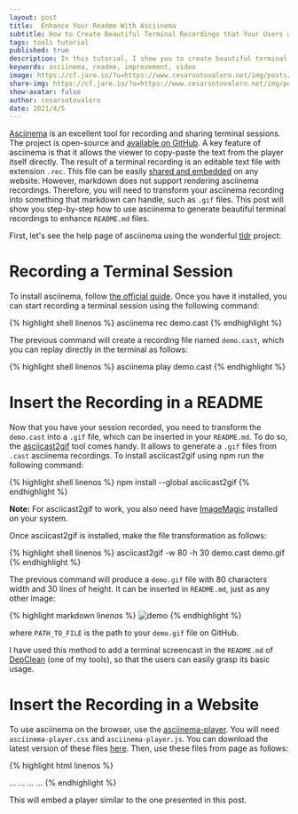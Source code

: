 ```yaml
---
layout: post
title:  Enhance Your Readme With Asciinema
subtitle: How to Create Beautiful Terminal Recordings that Your Users will Love
tags: tools tutorial
published: true
description: In this tutorial, I show you to create beautiful terminal recordings that your users will love using ascinema.
keywords: asciinema, readme, improvement, video
image: https://cf.jare.io/?u=https://www.cesarsotovalero.net/img/posts/asciinema.jpg
share-img: https://cf.jare.io/?u=https://www.cesarsotovalero.net/img/posts/asciinema.jpg
show-avatar: false
author: cesarsotovalero
date: 2021/4/5
---
```


[Asciinema](https://asciinema.org/) is an excellent tool for recording and sharing terminal sessions. 
The project is open-source and [available on GitHub](https://github.com/asciinema/asciinema).
A key feature of asciinema is that it allows the viewer to copy-paste the text from the player itself directly. 
The result of a terminal recording is an editable text file with extension `.rec`. 
This file can be easily [shared and embedded](https://asciinema.org/docs/embedding) on any website. 
However, markdown does not support rendering asciinema recordings.
Therefore, you will need to transform your asciinema recording into something that markdown can handle, such as `.gif` files.
This post will show you step-by-step how to use asciinema to generate beautiful terminal recordings to enhance `README.md` files.

First, let's see the help page of asciinema using the wonderful [tldr](https://github.com/tldr-pages/tldr) project:

<link rel="stylesheet" type="text/css" href="../css/asciinema-player.css" />
<script src="../js/asciinema-player.js"></script>
<asciinema-player src="../asciinema/tldr_asciinema.rec" poster="npt:00:12" start-at="3"></asciinema-player>

# Recording a Terminal Session

To install asciinema, follow [the official guide](https://asciinema.org/docs/installation).
Once you have it installed, you can start recording a terminal session using the following command:

{% highlight shell linenos %}
asciinema rec demo.cast
{% endhighlight %}

The previous command will create a recording file named `demo.cast`, which you can replay directly in the terminal as follows:

{% highlight shell linenos %}
asciinema play demo.cast
{% endhighlight %}

# Insert the Recording in a README

Now that you have your session recorded, you need to transform the `demo.cast` into a  `.gif` file, which can be inserted in your `README.md`.
To do so, the [asciicast2gif](https://github.com/asciinema/asciicast2gif) tool comes handy. 
It allows to generate a `.gif` files from `.cast` asciinema recordings.
To install asciicast2gif using npm run the following command:

{% highlight shell linenos %}
npm install --global asciicast2gif
{% endhighlight %}

**Note:** For asciicast2gif to work, you also need have [ImageMagic](http://www.imagemagick.org/) installed on your system.

Once asciicast2gif is installed, make the file transformation as follows:

{% highlight shell linenos %}
asciicast2gif -w 80 -h 30 demo.cast demo.gif
{% endhighlight %}

The previous command will produce a `demo.gif` file with 80 characters width and 30 lines of height. 
It can be inserted in `README.md`, just as any other image: 

{% highlight markdown linenos %}
![demo](PATH_TO_FILE)
{% endhighlight %}

where `PATH_TO_FILE` is the path to your `demo.gif` file on GitHub.

I have used this method to add a terminal screencast in the `README.md` of [DepClean](https://github.com/castor-software/depclean) (one of my tools), so that the users can easily grasp its basic usage.

# Insert the Recording in a Website

To use asciinema on the browser, use the [asciinema-player](https://github.com/asciinema/asciinema-player).
You will need `asciinema-player.css` and `asciinema-player.js`. You can download the latest version of these files [here](https://github.com/asciinema/asciinema-player/releases).
Then, use these files from page as follows:

{% highlight html linenos %}
<html>
<head>
  ...
  <link rel="stylesheet" type="text/css" href="/asciinema-player.css" />
  ...
</head>
<body>
  ...
  <asciinema-player src="/demo.cast"></asciinema-player>
  ...
  <script src="/asciinema-player.js"></script>
</body>
</html>
{% endhighlight %}

This will embed a player similar to the one presented in this post.
